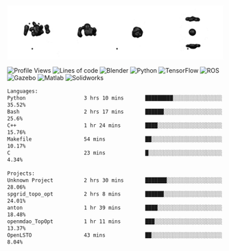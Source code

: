 ![cubes](https://github.com/imsenthur/imsenthur/blob/master/cubes.gif)

<!--START_SECTION:waka-->
![Profile Views](http://img.shields.io/badge/Profile%20views-24-blue)
![Lines of code](https://img.shields.io/badge/From%20%22Hello%2C%20World%21%22%2C%20I%27ve%20written-921800%20lines%20of%20code-blue)
![Blender](https://img.shields.io/badge/-Blender-orange)
![Python](https://img.shields.io/badge/-Python-blue)
![TensorFlow](https://img.shields.io/badge/-TensorFlow-ff8c00)
![ROS](https://img.shields.io/badge/-ROS-20b2aa)
![Gazebo](https://img.shields.io/badge/-Gazebo-lightgrey)
![Matlab](https://img.shields.io/badge/-Matlab-ffd700)
![Solidworks](https://img.shields.io/badge/-Solidworks-red)
```text
Languages: 
Python                   3 hrs 10 mins       █████████░░░░░░░░░░░░░░░░   35.52% 
Bash                     2 hrs 17 mins       ██████░░░░░░░░░░░░░░░░░░░   25.6% 
C++                      1 hr 24 mins        ████░░░░░░░░░░░░░░░░░░░░░   15.76% 
Makefile                 54 mins             ██░░░░░░░░░░░░░░░░░░░░░░░   10.17% 
C                        23 mins             █░░░░░░░░░░░░░░░░░░░░░░░░   4.34%

Projects: 
Unknown Project          2 hrs 30 mins       ███████░░░░░░░░░░░░░░░░░░   28.06% 
spgrid_topo_opt          2 hrs 8 mins        ██████░░░░░░░░░░░░░░░░░░░   24.01% 
anton                    1 hr 39 mins        ████░░░░░░░░░░░░░░░░░░░░░   18.48% 
openmdao_TopOpt          1 hr 11 mins        ███░░░░░░░░░░░░░░░░░░░░░░   13.37% 
OpenLSTO                 43 mins             ██░░░░░░░░░░░░░░░░░░░░░░░   8.04%
```


<!--END_SECTION:waka-->
